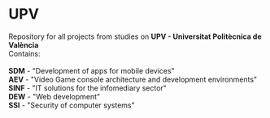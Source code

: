 # UPV
Repository for all projects from studies on <b>UPV - Universitat Politècnica de València</b><br />
Contains:<br />
<br />
<b>SDM</b> - "Development of apps for mobile devices"<br />
<b>AEV</b> - "Video Game console architecture and development environments"<br />
<b>SINF</b> - "IT solutions for the infomediary sector"<br />
<b>DEW</b> - "Web development"<br />
<b>SSI</b> - "Security of computer systems"<br />
